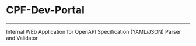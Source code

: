 # CPF-Dev-Portal
-----------------
Internal WEb Application for OpenAPI Specification (YAML/JSON) Parser and Validator
